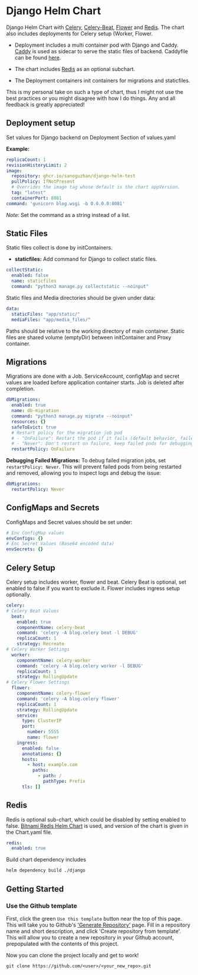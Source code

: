 # Django Helm Chart


Django Helm Chart with [Celery](https://github.com/celery/celery), [Celery-Beat](https://docs.celeryq.dev/en/stable/reference/celery.beat.html), [Flower](https://flower.readthedocs.io/en/latest/) and [Redis]((https://redis.io)).
The chart also includes deployments for Celery setup (Worker, Flower.

- Deployment includes a multi container pod with Django and Caddy. [Caddy](https://caddyserver.com) is used as sidecar to serve the static files of backend. Caddyfile can be found [here](https://github.com/sanoguzhan/django-helm-chart/blob/master/django/templates/caddy.yaml).

- The chart includes [Redis](https://redis.io) as an optional subchart.

- The Deployment containers init containers for migrations and staticfiles.


This is my personal take on such a type of chart, thus I might not use the best practices or you might disagree with how I do things. Any and all feedback is greatly appreciated!

## Deployment setup

Set values for Django backend on Deployment Section of values.yaml

**Example:**

```yaml
replicaCount: 1
revisionHistoryLimit: 2
image:
  repository: ghcr.io/sanoguzhan/django-helm-test
  pullPolicy: IfNotPresent
  # Overrides the image tag whose default is the chart appVersion.
  tag: "latest"
  containerPort: 8081
command: 'gunicorn blog.wsgi -b 0.0.0.0:8081'
```

_Note:_ Set the command as a string instead of a list.
## Static Files

Static files collect is done by initContainers.
- **staticfiles:** Add command for Django to collect static files.

```yaml
collectStatic:
  enabled: false
  name: staticfiles
  command: "python3 manage.py collectstatic --noinput"
```

Static files and Media directories should be given under data:

```yaml
data:
  staticFiles: "app/static/"
  mediaFiles: "app/media_files/"
```

Paths should be relative to the working directory of main container.
Static files are shared volume (emptyDir) between initContainer and Proxy container.


## Migrations

Migrations are done with a Job. ServiceAccount, configMap and secret values are loaded before application container starts. Job is deleted after completion.

```yaml
dbMigrations:
  enabled: true
  name: db-migration
  command: "python3 manage.py migrate --noinput"
  resources: {}
  safeToEvict: true
  # Restart policy for the migration job pod
  # - "OnFailure": Restart the pod if it fails (default behavior, failed pods may be removed)
  # - "Never": Don't restart on failure, keep failed pods for debugging
  restartPolicy: OnFailure

```

**Debugging Failed Migrations:** To debug failed migration jobs, set `restartPolicy: Never`. This will prevent failed pods from being restarted and removed, allowing you to inspect logs and debug the issue:

```yaml
dbMigrations:
  restartPolicy: Never
```

## ConfigMaps and Secrets

ConfigMaps and Secret values should be set under:

```yaml
# Env ConfigMap values
envConfigs: {}
# Enc Secret Values (Base64 encoded data)
envSecrets: {}

```


## Celery Setup

Celery setup includes worker, flower and beat. Celery Beat is optional, set enabled to false if you want to exclude it. Flower includes ingress setup optionally.

```yaml
celery:
# Celery Beat Values
  beat:
    enabled: true
    componentName: celery-beat
    command: 'celery -A blog.celery beat -l DEBUG'
    replicaCount: 1
    strategy: Recreate
# Celery Worker Settings
  worker:
    componentName: celery-worker
    command: 'celery -A blog.celery worker -l DEBUG'
    replicaCount: 1
    strategy: RollingUpdate
# Celery Flower Settings
  flower:
    componentName: celery-flower
    command: 'celery -A blog.celery flower'
    replicaCount: 1
    strategy: RollingUpdate
    service:
      type: ClusterIP
      port:
        number: 5555
        name: flower
    ingress:
      enabled: false
      annotations: {}
      hosts:
        - host: example.com
          paths:
            - path: /
              pathType: Prefix
      tls: []
```

## Redis

Redis is optional sub-chart, which could be disabled by setting enabled to false.
[Bitnami Redis Helm Chart](https://github.com/bitnami/charts/tree/master/bitnami/redis) is used, and version of the chart is given in the Chart.yaml file.


```yaml
redis:
  enabled: true
```

Build chart dependency includes

```sh
helm dependency build ./django
```

## Getting Started

### Use the Github template

First, click the green `Use this template` button near the top of this page.
This will take you to Github's ['Generate Repository'](https://github.com/sanoguzhan/django-helm-chart/generate) page.
Fill in a repository name and short description, and click 'Create repository from template'.
This will allow you to create a new repository in your Github account,
prepopulated with the contents of this project.

Now you can clone the project locally and get to work!

    git clone https://github.com/<user>/<your_new_repo>.git
